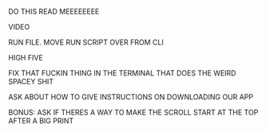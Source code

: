 DO THIS READ MEEEEEEEE

VIDEO

RUN FILE. MOVE RUN SCRIPT OVER FROM CLI

HIGH FIVE

FIX THAT FUCKIN THING IN THE TERMINAL THAT DOES THE WEIRD SPACEY SHIT

ASK ABOUT HOW TO GIVE INSTRUCTIONS ON DOWNLOADING OUR APP

BONUS: ASK IF THERES A WAY TO MAKE THE SCROLL START AT THE TOP AFTER A BIG PRINT